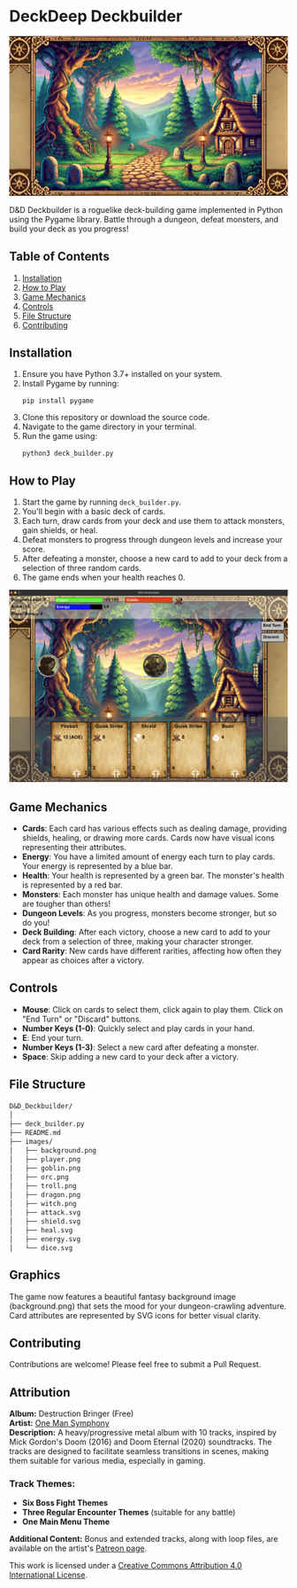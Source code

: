 # DeckDeep Deckbuilder

![DeckDeep Deckbuilder Background](/assets/images/backgrounds/background.png)

D&D Deckbuilder is a roguelike deck-building game implemented in Python using the Pygame library. Battle through a dungeon, defeat monsters, and build your deck as you progress!

## Table of Contents
1. [Installation](#installation)
2. [How to Play](#how-to-play)
3. [Game Mechanics](#game-mechanics)
4. [Controls](#controls)
5. [File Structure](#file-structure)
6. [Contributing](#contributing)

## Installation

1. Ensure you have Python 3.7+ installed on your system.
2. Install Pygame by running:
   ```
   pip install pygame
   ```
3. Clone this repository or download the source code.
4. Navigate to the game directory in your terminal.
5. Run the game using:
   ```
   python3 deck_builder.py
   ```

## How to Play

1. Start the game by running `deck_builder.py`.
2. You'll begin with a basic deck of cards.
3. Each turn, draw cards from your deck and use them to attack monsters, gain shields, or heal.
4. Defeat monsters to progress through dungeon levels and increase your score.
5. After defeating a monster, choose a new card to add to your deck from a selection of three random cards.
6. The game ends when your health reaches 0.

![Gameplay](/assets/images/backgrounds/gp_screenshot.png)

## Game Mechanics

- **Cards**: Each card has various effects such as dealing damage, providing shields, healing, or drawing more cards. Cards now have visual icons representing their attributes.
- **Energy**: You have a limited amount of energy each turn to play cards. Your energy is represented by a blue bar.
- **Health**: Your health is represented by a green bar. The monster's health is represented by a red bar.
- **Monsters**: Each monster has unique health and damage values. Some are tougher than others!
- **Dungeon Levels**: As you progress, monsters become stronger, but so do you!
- **Deck Building**: After each victory, choose a new card to add to your deck from a selection of three, making your character stronger.
- **Card Rarity**: New cards have different rarities, affecting how often they appear as choices after a victory.

## Controls

- **Mouse**: Click on cards to select them, click again to play them. Click on "End Turn" or "Discard" buttons.
- **Number Keys (1-0)**: Quickly select and play cards in your hand.
- **E**: End your turn.
- **Number Keys (1-3)**: Select a new card after defeating a monster.
- **Space**: Skip adding a new card to your deck after a victory.

## File Structure

```
D&D_Deckbuilder/
│
├── deck_builder.py
├── README.md
├── images/
│   ├── background.png
│   ├── player.png
│   ├── goblin.png
│   ├── orc.png
│   ├── troll.png
│   ├── dragon.png
│   ├── witch.png
│   ├── attack.svg
│   ├── shield.svg
│   ├── heal.svg
│   ├── energy.svg
│   └── dice.svg
```

## Graphics

The game now features a beautiful fantasy background image (background.png) that sets the mood for your dungeon-crawling adventure. Card attributes are represented by SVG icons for better visual clarity.

## Contributing

Contributions are welcome! Please feel free to submit a Pull Request.


## Attribution

**Album:** Destruction Bringer (Free)  
**Artist:** [One Man Symphony](https://onemansymphony.bandcamp.com)  
**Description:** A heavy/progressive metal album with 10 tracks, inspired by Mick Gordon's Doom (2016) and Doom Eternal (2020) soundtracks. The tracks are designed to facilitate seamless transitions in scenes, making them suitable for various media, especially in gaming.

### Track Themes:
- **Six Boss Fight Themes**
- **Three Regular Encounter Themes** (suitable for any battle)
- **One Main Menu Theme**

**Additional Content:** Bonus and extended tracks, along with loop files, are available on the artist's [Patreon page](https://www.patreon.com/onemansymphony).

This work is licensed under a [Creative Commons Attribution 4.0 International License](https://creativecommons.org/licenses/by/4.0/).
